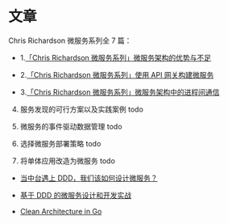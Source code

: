 # 文章

Chris Richardson 微服务系列全 7 篇：

+ 1.[「Chris Richardson 微服务系列」微服务架构的优势与不足](http://blog.daocloud.io/microservices-1/)

+ 2.[「Chris Richardson 微服务系列」使用 API 网关构建微服务](http://blog.daocloud.io/microservices-2/)

+ 3.[「Chris Richardson 微服务系列」微服务架构中的进程间通信](http://blog.daocloud.io/microservices-3/)

4. 服务发现的可行方案以及实践案例 todo

5. 微服务的事件驱动数据管理 todo

6. 选择微服务部署策略 todo

7. 将单体应用改造为微服务 todo



+ [当中台遇上 DDD，我们该如何设计微服务？](https://www.infoq.cn/article/7QgXyp4Jh3-5Pk6LydWw)

+ [基于 DDD 的微服务设计和开发实战](https://www.infoq.cn/article/s_LFUlU6ZQODd030RbH9)

+ [Clean Architecture in Go](https://medium.com/@hatajoe/clean-architecture-in-go-4030f11ec1b1)
